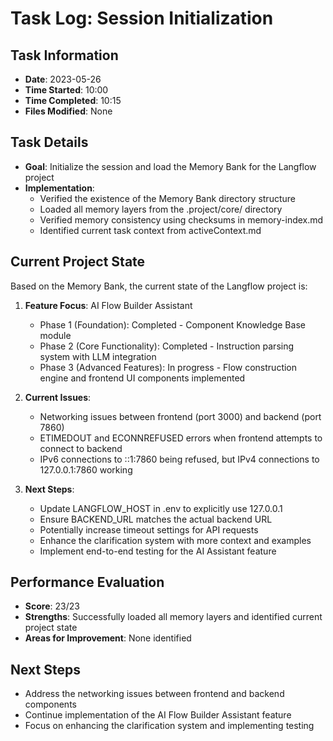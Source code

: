 # Task Log: Session Initialization

## Task Information
- **Date**: 2023-05-26
- **Time Started**: 10:00
- **Time Completed**: 10:15
- **Files Modified**: None

## Task Details
- **Goal**: Initialize the session and load the Memory Bank for the Langflow project
- **Implementation**: 
  - Verified the existence of the Memory Bank directory structure
  - Loaded all memory layers from the .project/core/ directory
  - Verified memory consistency using checksums in memory-index.md
  - Identified current task context from activeContext.md

## Current Project State
Based on the Memory Bank, the current state of the Langflow project is:

1. **Feature Focus**: AI Flow Builder Assistant
   - Phase 1 (Foundation): Completed - Component Knowledge Base module
   - Phase 2 (Core Functionality): Completed - Instruction parsing system with LLM integration
   - Phase 3 (Advanced Features): In progress - Flow construction engine and frontend UI components implemented

2. **Current Issues**: 
   - Networking issues between frontend (port 3000) and backend (port 7860)
   - ETIMEDOUT and ECONNREFUSED errors when frontend attempts to connect to backend
   - IPv6 connections to ::1:7860 being refused, but IPv4 connections to 127.0.0.1:7860 working

3. **Next Steps**:
   - Update LANGFLOW_HOST in .env to explicitly use 127.0.0.1
   - Ensure BACKEND_URL matches the actual backend URL
   - Potentially increase timeout settings for API requests
   - Enhance the clarification system with more context and examples
   - Implement end-to-end testing for the AI Assistant feature

## Performance Evaluation
- **Score**: 23/23
- **Strengths**: Successfully loaded all memory layers and identified current project state
- **Areas for Improvement**: None identified

## Next Steps
- Address the networking issues between frontend and backend components
- Continue implementation of the AI Flow Builder Assistant feature
- Focus on enhancing the clarification system and implementing testing
